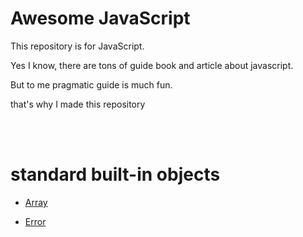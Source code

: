 # Awesome JavaScript

This repository is for JavaScript.

Yes I know, there are tons of guide book and article about javascript.

But to me pragmatic guide is much fun.

that's why I made this repository

<br><br>

# standard built-in objects

- [Array](./standard-built-in-objects/array/array.md)
- [Error](./standard-built-in-objects/error/error.md)

  [comment]: <> (# [standard built-in objects]&#40;./standard-built-in-objects/standard-built-in-objects.md&#41;)



